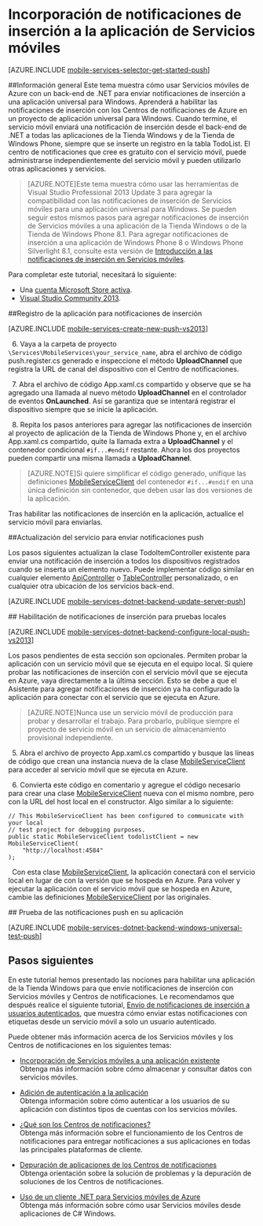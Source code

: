 <properties 
	pageTitle="Incorporación de notificación push a la aplicación Universal Windows 8.1 | Servicios móviles de Azure" 
	description="Obtenga información acerca de cómo enviar notificaciones push a la aplicación Universal Windows 8.1 desde el servicio móvil de back-end de .NET a través de Centros de notificaciones de Azure" 
	services="mobile-services,notification-hubs" 
	documentationCenter="windows" 
	authors="ggailey777" 
	manager="dwrede" 
	editor=""/>

<tags 
	ms.service="mobile-services" 
	ms.workload="mobile" 
	ms.tgt_pltfrm="mobile-windows-store" 
	ms.devlang="dotnet" 
	ms.topic="article" 
	ms.date="07/21/2015" 
	ms.author="glenga"/>

# Incorporación de notificaciones de inserción a la aplicación de Servicios móviles

[AZURE.INCLUDE [mobile-services-selector-get-started-push](../../includes/mobile-services-selector-get-started-push.md)]

##Información general
Este tema muestra cómo usar Servicios móviles de Azure con un back-end de .NET para enviar notificaciones de inserción a una aplicación universal para Windows. Aprenderá a habilitar las notificaciones de inserción con los Centros de notificaciones de Azure en un proyecto de aplicación universal para Windows. Cuando termine, el servicio móvil enviará una notificación de inserción desde el back-end de .NET a todas las aplicaciones de la Tienda Windows y de la Tienda de Windows Phone, siempre que se inserte un registro en la tabla TodoList. El centro de notificaciones que cree es gratuito con el servicio móvil, puede administrarse independientemente del servicio móvil y pueden utilizarlo otras aplicaciones y servicios.

>[AZURE.NOTE]Este tema muestra cómo usar las herramientas de Visual Studio Professional 2013 Update 3 para agregar la compatibilidad con las notificaciones de inserción de Servicios móviles para una aplicación universal para Windows. Se pueden seguir estos mismos pasos para agregar notificaciones de inserción de Servicios móviles a una aplicación de la Tienda Windows o de la Tienda de Windows Phone 8.1. Para agregar notificaciones de inserción a una aplicación de Windows Phone 8 o Windows Phone Silverlight 8.1, consulte esta versión de [Introducción a las notificaciones de inserción en Servicios móviles](mobile-services-dotnet-backend-windows-phone-get-started-push.md).

Para completar este tutorial, necesitará lo siguiente:

* Una [cuenta Microsoft Store activa](http://go.microsoft.com/fwlink/p/?LinkId=280045).
* <a href="https://go.microsoft.com/fwLink/p/?LinkID=391934" target="_blank">Visual Studio Community 2013</a>. 

##<a id="register"></a>Registro de la aplicación para notificaciones de inserción

[AZURE.INCLUDE [mobile-services-create-new-push-vs2013](../../includes/mobile-services-create-new-push-vs2013.md)]

&nbsp;&nbsp;6. Vaya a la carpeta de proyecto `\Services\MobileServices\your_service_name`, abra el archivo de código push.register.cs generado e inspeccione el método **UploadChannel** que registra la URL de canal del dispositivo con el Centro de notificaciones.
 
&nbsp;&nbsp;7. Abra el archivo de código App.xaml.cs compartido y observe que se ha agregado una llamada al nuevo método **UploadChannel** en el controlador de eventos **OnLaunched**. Así se garantiza que se intentará registrar el dispositivo siempre que se inicie la aplicación.

&nbsp;&nbsp;8. Repita los pasos anteriores para agregar las notificaciones de inserción al proyecto de aplicación de la Tienda de Windows Phone y, en el archivo App.xaml.cs compartido, quite la llamada extra a **UploadChannel** y el contenedor condicional `#if...#endif` restante. Ahora los dos proyectos pueden compartir una misma llamada a **UploadChannel**.

> [AZURE.NOTE]Si quiere simplificar el código generado, unifique las definiciones [MobileServiceClient](http://msdn.microsoft.com/library/azure/microsoft.windowsazure.mobileservices.mobileserviceclient.aspx) del contenedor `#if...#endif` en una única definición sin contenedor, que deben usar las dos versiones de la aplicación.

Tras habilitar las notificaciones de inserción en la aplicación, actualice el servicio móvil para enviarlas.

##<a id="update-service"></a>Actualización del servicio para enviar notificaciones push

Los pasos siguientes actualizan la clase TodoItemController existente para enviar una notificación de inserción a todos los dispositivos registrados cuando se inserta un elemento nuevo. Puede implementar código similar en cualquier elemento [ApiController](https://msdn.microsoft.com/library/system.web.http.apicontroller.aspx) o [TableController](https://msdn.microsoft.com/library/azure/microsoft.windowsazure.mobile.service.tables.tablecontroller.aspx) personalizado, o en cualquier otra ubicación de los servicios back-end.

[AZURE.INCLUDE [mobile-services-dotnet-backend-update-server-push](../../includes/mobile-services-dotnet-backend-update-server-push.md)]

##<a id="local-testing"></a> Habilitación de notificaciones de inserción para pruebas locales

[AZURE.INCLUDE [mobile-services-dotnet-backend-configure-local-push-vs2013](../../includes/mobile-services-dotnet-backend-configure-local-push-vs2013.md)]

Los pasos pendientes de esta sección son opcionales. Permiten probar la aplicación con un servicio móvil que se ejecuta en el equipo local. Si quiere probar las notificaciones de inserción con el servicio móvil que se ejecuta en Azure, vaya directamente a la última sección. Esto se debe a que el Asistente para agregar notificaciones de inserción ya ha configurado la aplicación para conectar con el servicio que se ejecuta en Azure.

>[AZURE.NOTE]Nunca use un servicio móvil de producción para probar y desarrollar el trabajo. Para probarlo, publique siempre el proyecto de servicio móvil en un servicio de almacenamiento provisional independiente.

&nbsp;&nbsp;5. Abra el archivo de proyecto App.xaml.cs compartido y busque las líneas de código que crean una instancia nueva de la clase [MobileServiceClient] para acceder al servicio móvil que se ejecuta en Azure.

&nbsp;&nbsp;6. Convierta este código en comentario y agregue el código necesario para crear una clase [MobileServiceClient] nueva con el mismo nombre, pero con la URL del host local en el constructor. Algo similar a lo siguiente:

	// This MobileServiceClient has been configured to communicate with your local
	// test project for debugging purposes.
	public static MobileServiceClient todolistClient = new MobileServiceClient(
		"http://localhost:4584"
	);

&nbsp;&nbsp;Con esta clase [MobileServiceClient], la aplicación conectará con el servicio local en lugar de con la versión que se hospeda en Azure. Para volver y ejecutar la aplicación con el servicio móvil que se hospeda en Azure, cambie las definiciones [MobileServiceClient] por las originales.

##<a id="test"></a> Prueba de las notificaciones push en su aplicación

[AZURE.INCLUDE [mobile-services-dotnet-backend-windows-universal-test-push](../../includes/mobile-services-dotnet-backend-windows-universal-test-push.md)]

## <a name="next-steps"> </a>Pasos siguientes

En este tutorial hemos presentado las nociones para habilitar una aplicación de la Tienda Windows para que envíe notificaciones de inserción con Servicios móviles y Centros de notificaciones. Le recomendamos que después realice el siguiente tutorial, [Envío de notificaciones de inserción a usuarios autenticados], que muestra cómo enviar estas notificaciones con etiquetas desde un servicio móvil a solo un usuario autenticado.

Puede obtener más información acerca de los Servicios móviles y los Centros de notificaciones en los siguientes temas:

* [Incorporación de Servicios móviles a una aplicación existente][Get started with data] <br/>Obtenga más información sobre cómo almacenar y consultar datos con servicios móviles.

* [Adición de autenticación a la aplicación][Get started with authentication] <br/>Obtenga información sobre cómo autenticar a los usuarios de su aplicación con distintos tipos de cuentas con los servicios móviles.

* [¿Qué son los Centros de notificaciones?] <br/>Obtenga más información sobre el funcionamiento de los Centros de notificaciones para entregar notificaciones a sus aplicaciones en todas las principales plataformas de cliente.

* [Depuración de aplicaciones de los Centros de notificaciones](http://go.microsoft.com/fwlink/p/?linkid=386630) </br>Obtenga orientación sobre la solución de problemas y la depuración de soluciones de los Centros de notificaciones.

* [Uso de un cliente .NET para Servicios móviles de Azure] <br/>Obtenga más información sobre cómo usar Servicios móviles desde aplicaciones de C# Windows.

<!-- Anchors. -->

<!-- Images. -->

<!-- URLs. -->
[Submit an app page]: http://go.microsoft.com/fwlink/p/?LinkID=266582
[My Applications]: http://go.microsoft.com/fwlink/p/?LinkId=262039
[Live SDK for Windows]: http://go.microsoft.com/fwlink/p/?LinkId=262253
[Get started with Mobile Services]: mobile-services-dotnet-backend-windows-store-dotnet-get-started.md
[Get started with data]: mobile-services-dotnet-backend-windows-universal-dotnet-get-started-data.md
[Get started with authentication]: mobile-services-dotnet-backend-windows-universal-dotnet-get-started-users.md

[Envío de notificaciones de inserción a usuarios autenticados]: mobile-services-dotnet-backend-windows-store-dotnet-push-notifications-app-users.md

[¿Qué son los Centros de notificaciones?]: ../notification-hubs-overview.md

[Uso de un cliente .NET para Servicios móviles de Azure]: mobile-services-windows-dotnet-how-to-use-client-library.md
[MobileServiceClient]: http://msdn.microsoft.com/library/azure/microsoft.windowsazure.mobileservices.mobileserviceclient.aspx

<!---HONumber=August15_HO6-->